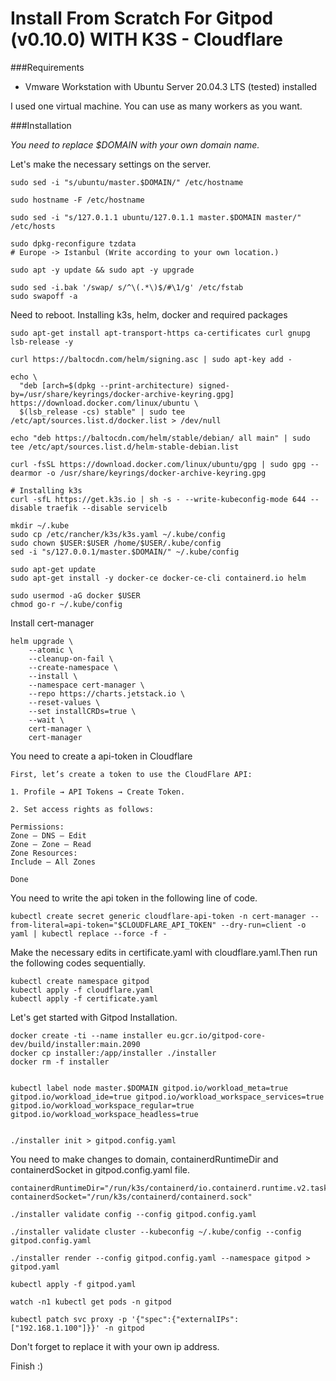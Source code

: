 # Install From Scratch For Gitpod (v0.10.0) WITH K3S - Cloudflare

###Requirements
- Vmware Workstation with Ubuntu Server 20.04.3 LTS (tested) installed

I used one virtual machine. You can use as many workers as you want.

###Installation

*You need to replace _$DOMAIN_ with your own domain name.*

Let's make the necessary settings on the server.
```
sudo sed -i "s/ubuntu/master.$DOMAIN/" /etc/hostname

sudo hostname -F /etc/hostname

sudo sed -i "s/127.0.1.1 ubuntu/127.0.1.1 master.$DOMAIN master/" /etc/hosts

sudo dpkg-reconfigure tzdata
# Europe -> Istanbul (Write according to your own location.)

sudo apt -y update && sudo apt -y upgrade

sudo sed -i.bak '/swap/ s/^\(.*\)$/#\1/g' /etc/fstab
sudo swapoff -a
```
Need to reboot. Installing k3s, helm, docker and required packages

```
sudo apt-get install apt-transport-https ca-certificates curl gnupg lsb-release -y

curl https://baltocdn.com/helm/signing.asc | sudo apt-key add -

echo \
  "deb [arch=$(dpkg --print-architecture) signed-by=/usr/share/keyrings/docker-archive-keyring.gpg] https://download.docker.com/linux/ubuntu \
  $(lsb_release -cs) stable" | sudo tee /etc/apt/sources.list.d/docker.list > /dev/null

echo "deb https://baltocdn.com/helm/stable/debian/ all main" | sudo tee /etc/apt/sources.list.d/helm-stable-debian.list

curl -fsSL https://download.docker.com/linux/ubuntu/gpg | sudo gpg --dearmor -o /usr/share/keyrings/docker-archive-keyring.gpg

# Installing k3s
curl -sfL https://get.k3s.io | sh -s - --write-kubeconfig-mode 644 --disable traefik --disable servicelb
```
```
mkdir ~/.kube
sudo cp /etc/rancher/k3s/k3s.yaml ~/.kube/config
sudo chown $USER:$USER /home/$USER/.kube/config
sed -i "s/127.0.0.1/master.$DOMAIN/" ~/.kube/config
```
```
sudo apt-get update
sudo apt-get install -y docker-ce docker-ce-cli containerd.io helm

sudo usermod -aG docker $USER
chmod go-r ~/.kube/config
```
Install cert-manager
```
helm upgrade \
	--atomic \
	--cleanup-on-fail \
	--create-namespace \
	--install \
	--namespace cert-manager \
	--repo https://charts.jetstack.io \
	--reset-values \
	--set installCRDs=true \
	--wait \
	cert-manager \
	cert-manager
```
You need to create a api-token in Cloudflare
```
First, let’s create a token to use the CloudFlare API:

1. Profile → API Tokens → Create Token.

2. Set access rights as follows:

Permissions:
Zone — DNS — Edit
Zone — Zone — Read
Zone Resources:
Include — All Zones

Done
```
You need to write the api token in the following line of code.
```
kubectl create secret generic cloudflare-api-token -n cert-manager --from-literal=api-token="$CLOUDFLARE_API_TOKEN" --dry-run=client -o yaml | kubectl replace --force -f -
```
Make the necessary edits in certificate.yaml with cloudflare.yaml.Then run the following codes sequentially.

```
kubectl create namespace gitpod
kubectl apply -f cloudflare.yaml
kubectl apply -f certificate.yaml
```
Let's get started with Gitpod Installation.
```
docker create -ti --name installer eu.gcr.io/gitpod-core-dev/build/installer:main.2090
docker cp installer:/app/installer ./installer
docker rm -f installer


kubectl label node master.$DOMAIN gitpod.io/workload_meta=true gitpod.io/workload_ide=true gitpod.io/workload_workspace_services=true gitpod.io/workload_workspace_regular=true gitpod.io/workload_workspace_headless=true


./installer init > gitpod.config.yaml

```
You need to make changes to domain, containerdRuntimeDir and containerdSocket in gitpod.config.yaml file.
```
containerdRuntimeDir="/run/k3s/containerd/io.containerd.runtime.v2.task/k8s.io"
containerdSocket="/run/k3s/containerd/containerd.sock"
```

```
./installer validate config --config gitpod.config.yaml

./installer validate cluster --kubeconfig ~/.kube/config --config gitpod.config.yaml

./installer render --config gitpod.config.yaml --namespace gitpod > gitpod.yaml

kubectl apply -f gitpod.yaml

watch -n1 kubectl get pods -n gitpod

kubectl patch svc proxy -p '{"spec":{"externalIPs":["192.168.1.100"]}}' -n gitpod
```
Don't forget to replace it with your own ip address.

Finish :)